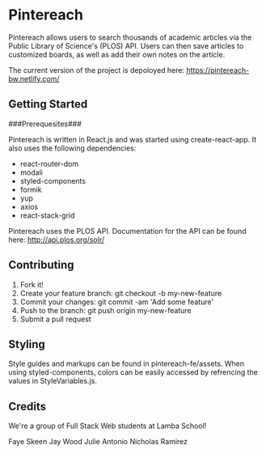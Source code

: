 # Pintereach

Pintereach allows users to search thousands of academic articles via the Public Library of Science's (PLOS) API. Users can then save articles to customized boards, as well as add their own notes on the article. 

The current version of the project is depoloyed here: https://pintereach-bw.netlify.com/

## Getting Started

###Prerequesites###

Pintereach is written in React.js and was started using create-react-app. It also uses the following dependencies:

* react-router-dom
* modali
* styled-components
* formik
* yup
* axios
* react-stack-grid

Pintereach uses the PLOS API. Documentation for the API can be found here: http://api.plos.org/solr/

## Contributing

1. Fork it!
2. Create your feature branch: git checkout -b my-new-feature
3. Commit your changes: git commit -am 'Add some feature'
4. Push to the branch: git push origin my-new-feature
5. Submit a pull request


## Styling

Style guides and markups can be found in pintereach-fe/assets. When using styled-components, colors can be easily accessed by refrencing the values in StyleVariables.js.

## Credits

We're a group of Full Stack Web students at Lamba School!

Faye Skeen
Jay Wood
Julie Antonio
Nicholas Ramirez